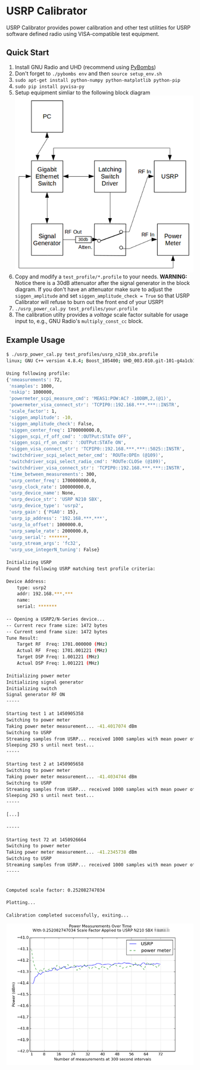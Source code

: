 USRP Calibrator
===============

USRP Calibrator provides power calibration and other test utilities for USRP software defined radio using VISA-compatible test equipment.

Quick Start
-----------

1. Install GNU Radio and UHD (recommend using [PyBombs](https://github.com/pybombs/pybombs))
2. Don't forget to `./pybombs env` and then `source setup_env.sh`
3. `sudo apt-get install python-numpy python-matplotlib python-pip`
4. `sudo pip install pyvisa-py`
5. Setup equipment simliar to the following block diagram
![Block Diagram](img/block_diagram.png)
6. Copy and modify a `test_profile/*.profile` to your needs.
**WARNING:** Notice there is a 30dB attenuator after the signal generator in the block diagram. If you don't have an attenuator make sure to adjust the `siggen_amplitude` and set `siggen_amplitude_check = True` so that USRP Calibrator will refuse to burn out the front end of your USRP!
7. `./usrp_power_cal.py test_profiles/your.profile`
8. The calibration utilty provides a *voltage* scale factor suitable for usage input to, e.g., GNU Radio's `multiply_const_cc` block.

Example Usage
-------------

```bash
$ ./usrp_power_cal.py test_profiles/usrp_n210_sbx.profile 
linux; GNU C++ version 4.8.4; Boost_105400; UHD_003.010.git-101-g4a1cb1f2

Using following profile:
{'nmeasurements': 72,
 'nsamples': 1000,
 'nskip': 1000000,
 'powermeter_scpi_measure_cmd': 'MEAS1:POW:AC? -10DBM,2,(@1)',
 'powermeter_visa_connect_str': 'TCPIP0::192.168.***.***::INSTR',
 'scale_factor': 1,
 'siggen_amplitude': -10,
 'siggen_amplitude_check': False,
 'siggen_center_freq': 1700000000.0,
 'siggen_scpi_rf_off_cmd': ':OUTPut:STATe OFF',
 'siggen_scpi_rf_on_cmd': ':OUTPut:STATe ON',
 'siggen_visa_connect_str': 'TCPIP0::192.168.***.***::5025::INSTR',
 'switchdriver_scpi_select_meter_cmd': 'ROUTe:OPEn (@109)',
 'switchdriver_scpi_select_radio_cmd': 'ROUTe:CLOSe (@109)',
 'switchdriver_visa_connect_str': 'TCPIP0::192.168.***.***::INSTR',
 'time_between_measurements': 300,
 'usrp_center_freq': 1700000000.0,
 'usrp_clock_rate': 100000000.0,
 'usrp_device_name': None,
 'usrp_device_str': 'USRP N210 SBX',
 'usrp_device_type': 'usrp2',
 'usrp_gain': {'PGA0': 15},
 'usrp_ip_address': '192.168.***.***',
 'usrp_lo_offset': 1000000.0,
 'usrp_sample_rate': 2000000.0,
 'usrp_serial': *******,
 'usrp_stream_args': 'fc32',
 'usrp_use_integerN_tuning': False}

Initializing USRP
Found the following USRP matching test profile criteria:

Device Address:
    type: usrp2
    addr: 192.168.***.***
    name: 
    serial: *******

-- Opening a USRP2/N-Series device...
-- Current recv frame size: 1472 bytes
-- Current send frame size: 1472 bytes
Tune Result:
    Target RF  Freq: 1701.000000 (MHz)
    Actual RF  Freq: 1701.001221 (MHz)
    Target DSP Freq: 1.001221 (MHz)
    Actual DSP Freq: 1.001221 (MHz)

Initializing power meter
Initializing signal generator
Initializing switch
Signal generator RF ON
-----

Starting test 1 at 1450905358
Switching to power meter
Taking power meter measurement... -41.4017074 dBm
Switching to USRP
Streaming samples from USRP... received 1000 samples with mean power of -29.133253817 dB
Sleeping 293 s until next test...
-----

Starting test 2 at 1450905658
Switching to power meter
Taking power meter measurement... -41.4034744 dBm
Switching to USRP
Streaming samples from USRP... received 1000 samples with mean power of -29.2450711456 dB
Sleeping 293 s until next test...
-----

[...]

-----

Starting test 72 at 1450926664
Switching to power meter
Taking power meter measurement... -41.2345738 dBm
Switching to USRP
Streaming samples from USRP... received 1000 samples with mean power of -29.2711198499 dB
-----


Computed scale factor: 0.252082747034

Plotting...

Calibration completed successfully, exiting...
```

![N210 Plot](img/USRP_N210.png)
